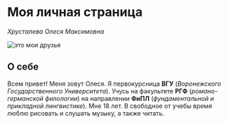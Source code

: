 # **Моя личная страница**

*Хрусталева Олеся Максимовна*

![](https://sun2-9.userapi.com/impg/TlSqhg21sx6h0DibL8nH7J5Sc6IraIIZLpwKPw/o37V1eWvIFc.jpg?size=810x1080&quality=95&sign=2131b96f0cf6a82f2e02409bd70297b5&type=album "это мои друзья")

## **О себе**

Всем привет! Меня зовут Олеся. Я первокурсница **ВГУ** (*Воронежского Государственного Университета*). Учусь на факультете **РГФ** (*романо-германской филологии*) на направлении **ФиПЛ** (*фундаментальной и прикладной лингвистике*). Мне 18 лет. В свободное от учебы время люблю рисовать и слушать музыку, а также читать.


